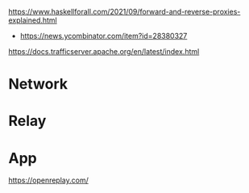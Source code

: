 https://www.haskellforall.com/2021/09/forward-and-reverse-proxies-explained.html
* https://news.ycombinator.com/item?id=28380327

https://docs.trafficserver.apache.org/en/latest/index.html

# Network

# Relay


# App
https://openreplay.com/